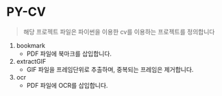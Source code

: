 # PY-CV

> 해당 프로젝트 파일은 파이썬을 이용한 cv를 이용하는 프로젝트를 정의합니다

1. bookmark
    - PDF 파일에 북마크를 삽입합니다.
2. extractGIF
    - GIF 파일을 프레임단위로 추출하며, 중복되는 프레임은 제거합니다.
3. ocr
    - PDF 파일에 OCR를 삽입합니다.

